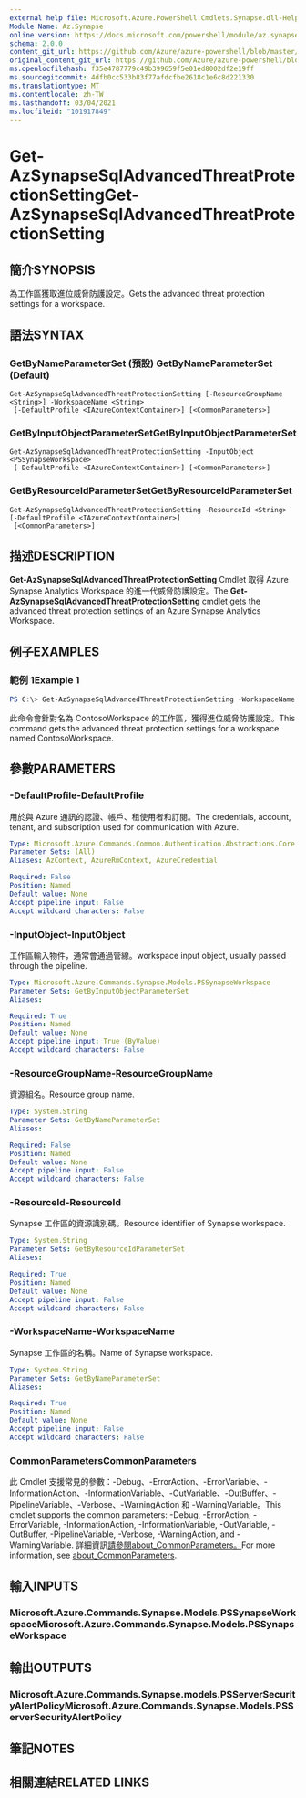 ```yaml
---
external help file: Microsoft.Azure.PowerShell.Cmdlets.Synapse.dll-Help.xml
Module Name: Az.Synapse
online version: https://docs.microsoft.com/powershell/module/az.synapse/get-azsynapsesqladvancedthreatprotectionsetting
schema: 2.0.0
content_git_url: https://github.com/Azure/azure-powershell/blob/master/src/Synapse/Synapse/help/Get-AzSynapseSqlAdvancedThreatProtectionSetting.md
original_content_git_url: https://github.com/Azure/azure-powershell/blob/master/src/Synapse/Synapse/help/Get-AzSynapseSqlAdvancedThreatProtectionSetting.md
ms.openlocfilehash: f35e4787779c49b399659f5e01ed8002df2e19ff
ms.sourcegitcommit: 4dfb0cc533b83f77afdcfbe2618c1e6c8d221330
ms.translationtype: MT
ms.contentlocale: zh-TW
ms.lasthandoff: 03/04/2021
ms.locfileid: "101917849"
---
```

# <span data-ttu-id="a168c-101">Get-AzSynapseSqlAdvancedThreatProtectionSetting</span><span class="sxs-lookup"><span data-stu-id="a168c-101">Get-AzSynapseSqlAdvancedThreatProtectionSetting</span></span>

## <span data-ttu-id="a168c-102">簡介</span><span class="sxs-lookup"><span data-stu-id="a168c-102">SYNOPSIS</span></span>
<span data-ttu-id="a168c-103">為工作區獲取進位威脅防護設定。</span><span class="sxs-lookup"><span data-stu-id="a168c-103">Gets the advanced threat protection settings for a workspace.</span></span>

## <span data-ttu-id="a168c-104">語法</span><span class="sxs-lookup"><span data-stu-id="a168c-104">SYNTAX</span></span>

### <span data-ttu-id="a168c-105">GetByNameParameterSet (預設) </span><span class="sxs-lookup"><span data-stu-id="a168c-105">GetByNameParameterSet (Default)</span></span>
```
Get-AzSynapseSqlAdvancedThreatProtectionSetting [-ResourceGroupName <String>] -WorkspaceName <String>
 [-DefaultProfile <IAzureContextContainer>] [<CommonParameters>]
```

### <span data-ttu-id="a168c-106">GetByInputObjectParameterSet</span><span class="sxs-lookup"><span data-stu-id="a168c-106">GetByInputObjectParameterSet</span></span>
```
Get-AzSynapseSqlAdvancedThreatProtectionSetting -InputObject <PSSynapseWorkspace>
 [-DefaultProfile <IAzureContextContainer>] [<CommonParameters>]
```

### <span data-ttu-id="a168c-107">GetByResourceIdParameterSet</span><span class="sxs-lookup"><span data-stu-id="a168c-107">GetByResourceIdParameterSet</span></span>
```
Get-AzSynapseSqlAdvancedThreatProtectionSetting -ResourceId <String> [-DefaultProfile <IAzureContextContainer>]
 [<CommonParameters>]
```

## <span data-ttu-id="a168c-108">描述</span><span class="sxs-lookup"><span data-stu-id="a168c-108">DESCRIPTION</span></span>
<span data-ttu-id="a168c-109">**Get-AzSynapseSqlAdvancedThreatProtectionSetting** Cmdlet 取得 Azure Synapse Analytics Workspace 的進一代威脅防護設定。</span><span class="sxs-lookup"><span data-stu-id="a168c-109">The **Get-AzSynapseSqlAdvancedThreatProtectionSetting** cmdlet gets the advanced threat protection settings of an Azure Synapse Analytics Workspace.</span></span>

## <span data-ttu-id="a168c-110">例子</span><span class="sxs-lookup"><span data-stu-id="a168c-110">EXAMPLES</span></span>

### <span data-ttu-id="a168c-111">範例 1</span><span class="sxs-lookup"><span data-stu-id="a168c-111">Example 1</span></span>
```powershell
PS C:\> Get-AzSynapseSqlAdvancedThreatProtectionSetting -WorkspaceName ContosoWorkspace
```

<span data-ttu-id="a168c-112">此命令會針對名為 ContosoWorkspace 的工作區，獲得進位威脅防護設定。</span><span class="sxs-lookup"><span data-stu-id="a168c-112">This command gets the advanced threat protection settings for a workspace named ContosoWorkspace.</span></span>

## <span data-ttu-id="a168c-113">參數</span><span class="sxs-lookup"><span data-stu-id="a168c-113">PARAMETERS</span></span>

### <span data-ttu-id="a168c-114">-DefaultProfile</span><span class="sxs-lookup"><span data-stu-id="a168c-114">-DefaultProfile</span></span>
<span data-ttu-id="a168c-115">用於與 Azure 通訊的認證、帳戶、租使用者和訂閱。</span><span class="sxs-lookup"><span data-stu-id="a168c-115">The credentials, account, tenant, and subscription used for communication with Azure.</span></span>

```yaml
Type: Microsoft.Azure.Commands.Common.Authentication.Abstractions.Core.IAzureContextContainer
Parameter Sets: (All)
Aliases: AzContext, AzureRmContext, AzureCredential

Required: False
Position: Named
Default value: None
Accept pipeline input: False
Accept wildcard characters: False
```

### <span data-ttu-id="a168c-116">-InputObject</span><span class="sxs-lookup"><span data-stu-id="a168c-116">-InputObject</span></span>
<span data-ttu-id="a168c-117">工作區輸入物件，通常會通過管線。</span><span class="sxs-lookup"><span data-stu-id="a168c-117">workspace input object, usually passed through the pipeline.</span></span>

```yaml
Type: Microsoft.Azure.Commands.Synapse.Models.PSSynapseWorkspace
Parameter Sets: GetByInputObjectParameterSet
Aliases:

Required: True
Position: Named
Default value: None
Accept pipeline input: True (ByValue)
Accept wildcard characters: False
```

### <span data-ttu-id="a168c-118">-ResourceGroupName</span><span class="sxs-lookup"><span data-stu-id="a168c-118">-ResourceGroupName</span></span>
<span data-ttu-id="a168c-119">資源組名。</span><span class="sxs-lookup"><span data-stu-id="a168c-119">Resource group name.</span></span>

```yaml
Type: System.String
Parameter Sets: GetByNameParameterSet
Aliases:

Required: False
Position: Named
Default value: None
Accept pipeline input: False
Accept wildcard characters: False
```

### <span data-ttu-id="a168c-120">-ResourceId</span><span class="sxs-lookup"><span data-stu-id="a168c-120">-ResourceId</span></span>
<span data-ttu-id="a168c-121">Synapse 工作區的資源識別碼。</span><span class="sxs-lookup"><span data-stu-id="a168c-121">Resource identifier of Synapse workspace.</span></span>

```yaml
Type: System.String
Parameter Sets: GetByResourceIdParameterSet
Aliases:

Required: True
Position: Named
Default value: None
Accept pipeline input: False
Accept wildcard characters: False
```

### <span data-ttu-id="a168c-122">-WorkspaceName</span><span class="sxs-lookup"><span data-stu-id="a168c-122">-WorkspaceName</span></span>
<span data-ttu-id="a168c-123">Synapse 工作區的名稱。</span><span class="sxs-lookup"><span data-stu-id="a168c-123">Name of Synapse workspace.</span></span>

```yaml
Type: System.String
Parameter Sets: GetByNameParameterSet
Aliases:

Required: True
Position: Named
Default value: None
Accept pipeline input: False
Accept wildcard characters: False
```

### <span data-ttu-id="a168c-124">CommonParameters</span><span class="sxs-lookup"><span data-stu-id="a168c-124">CommonParameters</span></span>
<span data-ttu-id="a168c-125">此 Cmdlet 支援常見的參數：-Debug、-ErrorAction、-ErrorVariable、-InformationAction、-InformationVariable、-OutVariable、-OutBuffer、-PipelineVariable、-Verbose、-WarningAction 和 -WarningVariable。</span><span class="sxs-lookup"><span data-stu-id="a168c-125">This cmdlet supports the common parameters: -Debug, -ErrorAction, -ErrorVariable, -InformationAction, -InformationVariable, -OutVariable, -OutBuffer, -PipelineVariable, -Verbose, -WarningAction, and -WarningVariable.</span></span> <span data-ttu-id="a168c-126">詳細資訊[請參閱about_CommonParameters。](http://go.microsoft.com/fwlink/?LinkID=113216)</span><span class="sxs-lookup"><span data-stu-id="a168c-126">For more information, see [about_CommonParameters](http://go.microsoft.com/fwlink/?LinkID=113216).</span></span>

## <span data-ttu-id="a168c-127">輸入</span><span class="sxs-lookup"><span data-stu-id="a168c-127">INPUTS</span></span>

### <span data-ttu-id="a168c-128">Microsoft.Azure.Commands.Synapse.Models.PSSynapseWorkspace</span><span class="sxs-lookup"><span data-stu-id="a168c-128">Microsoft.Azure.Commands.Synapse.Models.PSSynapseWorkspace</span></span>

## <span data-ttu-id="a168c-129">輸出</span><span class="sxs-lookup"><span data-stu-id="a168c-129">OUTPUTS</span></span>

### <span data-ttu-id="a168c-130">Microsoft.Azure.Commands.Synapse.models.PSServerSecurityAlertPolicy</span><span class="sxs-lookup"><span data-stu-id="a168c-130">Microsoft.Azure.Commands.Synapse.Models.PSServerSecurityAlertPolicy</span></span>

## <span data-ttu-id="a168c-131">筆記</span><span class="sxs-lookup"><span data-stu-id="a168c-131">NOTES</span></span>

## <span data-ttu-id="a168c-132">相關連結</span><span class="sxs-lookup"><span data-stu-id="a168c-132">RELATED LINKS</span></span>
